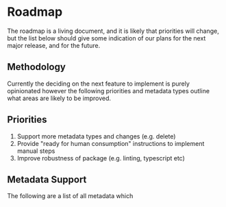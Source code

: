 # Roadmap
The roadmap is a living document, and it is likely that priorities will change, but the list below should give some 
indication of our plans for the next major release, and for the future.

## Methodology
Currently the deciding on the next feature to implement is purely opinionated however the following priorities and 
metadata types outline what areas are likely to be improved.

## Priorities

1. Support more metadata types and changes (e.g. delete)
2. Provide "ready for human consumption" instructions to implement manual steps
4. Improve robustness of package (e.g. linting, typescript etc)

## Metadata Support
The following are a list of all metadata which 

